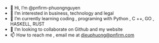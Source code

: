 - 👋 Hi, I’m @pnfirm-phuongnguyen
- 👀 I’m interested in business, technology and legal 
- 🌱 I’m currently learning coding , programing with Python , C ++, GO , HASKELL, RUST
- 💞️ I’m looking to collaborate on Github and my website 
- 📫 How to reach me , email me at dieuphuong@pnfirm.com

<!---
pnfirm-phuongnguyen/pnfirm-phuongnguyen is a ✨ special ✨ repository because its `README.md` (this file) appears on your GitHub profile.
You can click the Preview link to take a look at your changes.
--->

